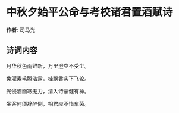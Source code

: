 # 中秋夕始平公命与考校诸君置酒赋诗

**作者**: 司马光

## 诗词内容

月华秋色雨鲜新，万里澄空不受尘。

兔濯素毛腾浩露，桂飘香实下飞轮。

光侵酒面寒无力，清入诗豪健有神。

坐客何须辞醉倒，相君应不惜车茵。

